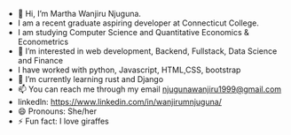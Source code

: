 - 👋 Hi, I’m Martha Wanjiru Njuguna.
- I am a recent graduate aspiring developer at Connecticut College.
- I am studying Computer Science and Quantitative Economics & Econometrics
- 👀 I’m interested in web development, Backend, Fullstack, Data Science and Finance
- I have worked with python, Javascript, HTML,CSS, bootstrap
- 🌱 I’m currently learning rust and Django
- 📫 You can reach me through my email njugunawanjiru1999@gmail.com
- linkedln: https://www.linkedin.com/in/wanjirumnjuguna/
- 😄 Pronouns: She/her
- ⚡ Fun fact: I love giraffes

